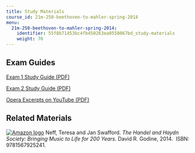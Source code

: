 ```yaml
---
title: Study Materials
course_id: 21m-250-beethoven-to-mahler-spring-2014
menu:
  21m-250-beethoven-to-mahler-spring-2014:
    identifier: 55f8b71453bc4fb450263ea0558067bd_study-materials
    weight: 70
---
```

Exam Guides
-----------

[Exam 1 Study Guide (PDF)](https://open-learning-course-data-ci.s3.amazonaws.com/21m-250-beethoven-to-mahler-spring-2014/538948b8d32c08582e7b9675aa851e51_MIT21M_250S14_Quiz1Guide.pdf)

[Exam 2 Study Guide (PDF)](https://open-learning-course-data-ci.s3.amazonaws.com/21m-250-beethoven-to-mahler-spring-2014/6c19dadce87b388fd58927e91aea85d6_MIT21M_250S14_Quiz2Guide.pdf)

[Opera Excerpts on YouTube (PDF)](https://open-learning-course-data-ci.s3.amazonaws.com/21m-250-beethoven-to-mahler-spring-2014/39cc7fc734021da35c6bff96d7963ad0_MIT21M_250S14_Youtube.pdf)

Related Materials
-----------------

[![Amazon logo](/images/a_logo_17.gif)](http://www.amazon.com/The-Handel-Haydn-Society-Bringing/dp/1567925243/ref=nosim/mitopencourse-20) Neff, Teresa and Jan Swafford. _The Handel and Haydn Society: Bringing Music to Life for 200 Years_. David R. Godine, 2014.  ISBN: 9781567925241.